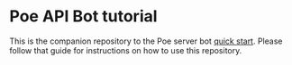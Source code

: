 # Poe API Bot tutorial

This is the companion repository to the Poe server bot
[quick start](https://developer.poe.com/server-bots/quick-start). Please follow that guide
for instructions on how to use this repository.

